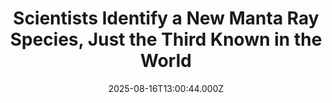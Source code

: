 ---
title: "Scientists Identify a New Manta Ray Species, Just the Third Known in the World"
date: 2025-08-16T13:00:44.000Z
category: Human Kindness
externalLink: "https://www.goodnewsnetwork.org/scientists-identify-a-new-manta-ray-species-just-the-third-known-in-the-world/"
image: ""
excerpt: "Usually when scientists announce the discovery of a new species, it’s some small brown frog, a gnarly spider in a rainforest you’ll never visit, or a new sea-something. But Earth still has some curveballs to throw at us—like a new species of manta ray, just the third known in the world. These large fish belong […] The post Scientists Identify…"
---
